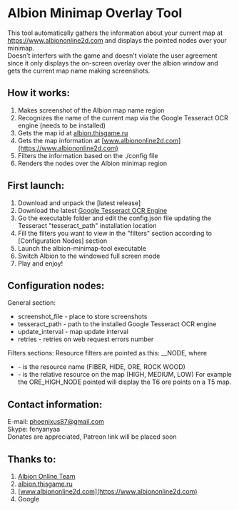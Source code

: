 # **Albion Minimap Overlay Tool**
This tool automatically gathers the information about your current map at https://www.albiononline2d.com and displays the pointed nodes over your minimap.<br />
Doesn't interfers with the game and doesn't violate the user agreement since it only displays the on-screen overlay over the albion window and gets the current map name making screenshots.

## How it works:
1. Makes screenshot of the Albion map name region
2. Recognizes the name of the current map via the Google Tesseract OCR engine (needs to be installed)
3. Gets the map id at [albion.thisgame.ru](https://albion.thisgame.ru/)
4. Gets the map information at [www.albiononline2d.com](https://www.albiononline2d.com)
5. Filters the information based on the ./config file
6. Renders the nodes over the Albion minimap region

## First launch:
1. Download and unpack the [latest release]
2. Download the latest [Google Tesseract OCR Engine](https://github.com/tesseract-ocr/tesseract/wiki/Downloads)
3. Go the executable folder and edit the config.json file updating the Tesseract "tesseract_path" installation location
4. Fill the filters you want to view in the "filters" section according to [Configuration Nodes] section
5. Launch the albion-minimap-tool executable
6. Switch Albion to the windowed full screen mode
6. Play and enjoy!

## Configuration nodes:
General section:
- screenshot_file   - place to store screenshots
- tesseract_path    - path to the installed Google Tesseract OCR engine
- update_interval   - map update interval
- retries           - retries on web request errors number

Filters sections:
Resource filters are pointed as this: <RESOURCE>_<TIER>_NODE, where
- <RESOURCE> - is the resource name (FIBER, HIDE, ORE, ROCK WOOD)
- <TIER> - is the relative resource on the map (HIGH, MEDIUM, LOW)
For example the ORE_HIGH_NODE pointed will display the T6 ore points on a T5 map.



## Contact information:
E-mail: [phoenixus87@gmail.com](mailto:phoenixus87@gmail.com)<br />
Skype: fenyanyaa<br />
Donates are appreciated, Patreon link will be placed soon

## Thanks to:
1. [Albion Online Team](https://albiononline.com)
2. [albion.thisgame.ru](https://albion.thisgame.ru/)
3. [www.albiononline2d.com](https://www.albiononline2d.com)
4. Google